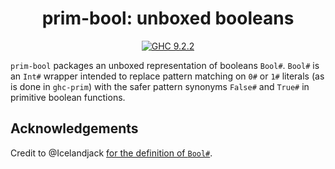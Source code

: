 <div align="center">

# prim-bool: unboxed booleans

[![GHC 9.2.2](https://github.com/riz0id/prim-compat/actions/workflows/ghc922.yml/badge.svg)](https://github.com/riz0id/prim-compat/actions/workflows/ghc922.yml) 

</div>

`prim-bool` packages an unboxed representation of booleans `Bool#`. `Bool#` is an `Int#` wrapper intended to replace pattern matching on `0#` or `1#` literals (as is done in `ghc-prim`) with the safer pattern synonyms `False#` and `True#` in primitive boolean functions. 

## Acknowledgements

Credit to @Icelandjack [for the definition of `Bool#`](https://gitlab.haskell.org/ghc/ghc/-/wikis/unlifted-data-types).
